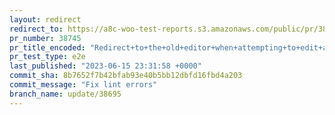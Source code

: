 ```yaml
---
layout: redirect
redirect_to: https://a8c-woo-test-reports.s3.amazonaws.com/public/pr/38745/e2e/index.html
pr_number: 38745
pr_title_encoded: "Redirect+to+the+old+editor+when+attempting+to+edit+a+non-supported+product+type"
pr_test_type: e2e
last_published: "2023-06-15 23:31:58 +0000"
commit_sha: 8b7652f7b42bfab93e40b5bb12dbfd16fbd4a203
commit_message: "Fix lint errors"
branch_name: update/38695
---
```

